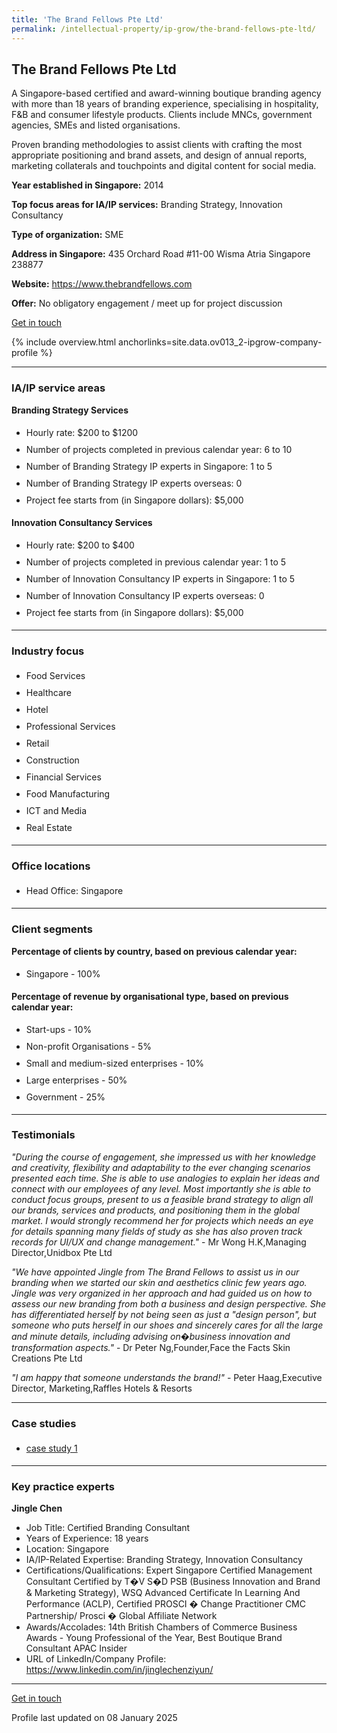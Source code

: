 ```yaml
---
title: 'The Brand Fellows Pte Ltd'
permalink: /intellectual-property/ip-grow/the-brand-fellows-pte-ltd/
---
```


## The Brand Fellows Pte Ltd

A Singapore-based certified and award-winning boutique branding agency with more than 18 years of branding experience, specialising in hospitality, F&B and consumer lifestyle products. Clients include MNCs, government agencies, SMEs and listed organisations.

Proven branding methodologies to assist clients with crafting the most appropriate positioning and brand assets, and design of annual reports, marketing collaterals and touchpoints and digital content for social media.

<b>Year established in Singapore:</b> 2014

<b>Top focus areas for IA/IP services:</b> Branding Strategy, Innovation Consultancy

<b>Type of organization:</b> SME

<b>Address in Singapore:</b> 435 Orchard Road #11-00 Wisma Atria Singapore 238877

<b>Website:</b> <a href='https://www.thebrandfellows.com'>https://www.thebrandfellows.com</a>

<b>Offer:</b> No obligatory engagement / meet up for project discussion

<a class='btn' href='https://form.gov.sg/6771fcbda795fcbf108c458b' target='_blank' rel='noopener'>Get in touch</a>

{% include overview.html anchorlinks=site.data.ov013_2-ipgrow-company-profile %}

---
<a name='ip-related-service-areas'></a>
### IA/IP service areas

**Branding Strategy Services**

<ul>
<li style='line-height: 27px; margin: 0px 0px !important'>Hourly rate:  $200 to $1200</li>
<li style='line-height: 27px; margin: 0px 0px !important'>Number of projects completed in previous calendar year: 6 to 10</li>
<li style='line-height: 27px; margin: 0px 0px !important'>Number of Branding Strategy IP experts in Singapore: 1 to 5</li>
<li style='line-height: 27px; margin: 0px 0px !important'>Number of Branding Strategy IP experts overseas: 0</li>
<li style='line-height: 27px; margin: 0px 0px !important'>Project fee starts from (in Singapore dollars):  $5,000</li>
</ul>

**Innovation Consultancy Services**

<ul>
<li style='line-height: 27px; margin: 0px 0px !important'>Hourly rate:  $200 to $400</li>
<li style='line-height: 27px; margin: 0px 0px !important'>Number of projects completed in previous calendar year: 1 to 5</li>
<li style='line-height: 27px; margin: 0px 0px !important'>Number of Innovation Consultancy IP experts in Singapore: 1 to 5</li>
<li style='line-height: 27px; margin: 0px 0px !important'>Number of Innovation Consultancy IP experts overseas: 0</li>
<li style='line-height: 27px; margin: 0px 0px !important'>Project fee starts from (in Singapore dollars):  $5,000</li>
</ul>

---
<a name='industry-focus'></a>
### Industry focus

<ul><li style='line-height: 27px; margin: 0px 0px !important'> Food Services</li><li style='line-height: 27px; margin: 0px 0px !important'>Healthcare</li><li style='line-height: 27px; margin: 0px 0px !important'>Hotel</li><li style='line-height: 27px; margin: 0px 0px !important'>Professional Services</li><li style='line-height: 27px; margin: 0px 0px !important'>Retail</li><li style='line-height: 27px; margin: 0px 0px !important'>Construction</li><li style='line-height: 27px; margin: 0px 0px !important'>Financial Services</li><li style='line-height: 27px; margin: 0px 0px !important'>Food Manufacturing</li><li style='line-height: 27px; margin: 0px 0px !important'>ICT and Media</li><li style='line-height: 27px; margin: 0px 0px !important'>Real Estate</li></ul>

---
<a name='office-locations'></a>
### Office locations

<ul><li style='line-height: 27px; margin: 0px 0px !important'> Head Office: Singapore</li></ul>

---
<a name='client-segments'></a>
### Client segments

**Percentage of clients by country, based on previous calendar year:**

<ul><li style='line-height: 27px; margin: 0px 0px !important'> Singapore - 100%</li></ul>

**Percentage of revenue by organisational type, based on previous calendar year:**

<ul><li style='line-height: 27px; margin: 0px 0px !important'> Start-ups - 10%</li><li style='line-height: 27px; margin: 0px 0px !important'>Non-profit Organisations - 5%</li><li style='line-height: 27px; margin: 0px 0px !important'>Small and medium-sized enterprises - 10%</li><li style='line-height: 27px; margin: 0px 0px !important'>Large enterprises - 50%</li><li style='line-height: 27px; margin: 0px 0px !important'>Government - 25%</li></ul>

---
<a name='testimonials'></a>
### Testimonials

*"During the course of engagement, she impressed us with her knowledge and creativity, flexibility and adaptability to the ever changing scenarios presented each time. She is able to use analogies to explain her ideas and connect with our employees of any level. Most importantly she is able to conduct focus groups, present to us a feasible brand strategy to align all our brands, services and products, and positioning them in the global market. I would strongly recommend her for projects which needs an eye for details spanning many fields of study as she has also proven track records for UI/UX and change management."* - Mr Wong H.K,Managing Director,Unidbox Pte Ltd

*"We have appointed Jingle from The Brand Fellows to assist us in our branding when we started our skin and aesthetics clinic few years ago. Jingle was very organized in her approach and had guided us on how to assess our new branding from both a business and design perspective. She has differentiated herself by not being seen as just a "design person", but someone who puts herself in our shoes and sincerely cares for all the large and minute details, including advising on�business innovation and transformation aspects."* - Dr Peter Ng,Founder,Face the Facts Skin Creations Pte Ltd

*"I am happy that someone understands the brand!"* - Peter Haag,Executive Director, Marketing,Raffles Hotels & Resorts



---
<a name='case-studies'></a>
### Case studies

<ul><li style='line-height: 27px; margin: 0px 0px !important'> <a href="https://www.marketing-interactive.com/yeo-s-and-fairprice-launch-special-edition-cans-with-quirky-characters" target="_blank" rel="noopener">case study 1</a></li></ul>

---
<a name='key-practice-experts'></a>
### Key practice experts

**Jingle Chen**

- Job Title: Certified Branding Consultant
- Years of Experience: 18 years
- Location: Singapore
- IA/IP-Related Expertise: Branding Strategy, Innovation Consultancy
- Certifications/Qualifications: Expert Singapore Certified Management Consultant Certified by T�V S�D PSB (Business Innovation and Brand & Marketing Strategy), WSQ Advanced Certificate In Learning And Performance (ACLP), Certified PROSCI � Change Practitioner CMC Partnership/ Prosci � Global Affiliate Network
- Awards/Accolades: 14th British Chambers of Commerce Business Awards - Young Professional of the Year, Best Boutique Brand Consultant APAC Insider
- URL of LinkedIn/Company Profile: 
<a href="https://www.linkedin.com/in/jinglechenziyun/" target="_blank" rel="noopener">https://www.linkedin.com/in/jinglechenziyun/</a>  


---
<p>
<a class='btn' href='https://form.gov.sg/6771fcbda795fcbf108c458b' target='_blank' rel='noopener'>Get in touch</a>
</p>
Profile last updated on 08 January 2025
